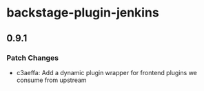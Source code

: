 # backstage-plugin-jenkins

## 0.9.1

### Patch Changes

- c3aeffa: Add a dynamic plugin wrapper for frontend plugins we consume from upstream
